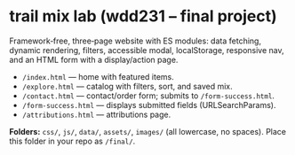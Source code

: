 # trail mix lab (wdd231 – final project)

Framework‑free, three‑page website with ES modules: data fetching, dynamic rendering, filters, accessible modal, localStorage, responsive nav, and an HTML form with a display/action page.

- `/index.html` — home with featured items.
- `/explore.html` — catalog with filters, sort, and saved mix.
- `/contact.html` — contact/order form; submits to `/form-success.html`.
- `/form-success.html` — displays submitted fields (URLSearchParams).
- `/attributions.html` — attributions page.

**Folders:** `css/`, `js/`, `data/`, `assets/`, `images/` (all lowercase, no spaces). Place this folder in your repo as `/final/`.
